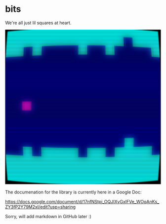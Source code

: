 # bits
We're all just lil squares at heart.

![Screenshot](submarine_adventure.png)

The documenation for the library is currently here in a Google Doc:

https://docs.google.com/document/d/17nfNStpj_OQJIXyGxlFVe_WOqAnKs_ZY3fP2Y79M2xI/edit?usp=sharing

Sorry, will add markdown in GitHub later :)
